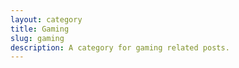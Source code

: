 ```yaml
---
layout: category
title: Gaming
slug: gaming
description: A category for gaming related posts.
---
```

